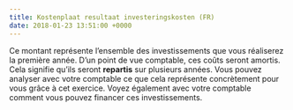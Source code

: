 ```yaml
---
title: Kostenplaat resultaat investeringskosten (FR)
date: 2018-01-23 13:51:00 +0000
---
```

Ce montant représente l’ensemble des investissements que vous réaliserez la première année. D’un point de vue comptable, ces coûts seront amortis. Cela signifie qu’ils seront **repartis** sur plusieurs années. Vous pouvez analyser avec votre comptable ce que cela représente concrètement pour vous grâce à cet exercice. Voyez également avec votre comptable comment vous pouvez financer ces investissements.